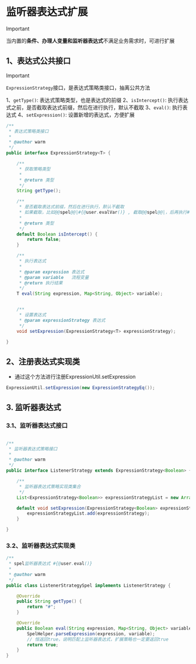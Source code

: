# 监听器表达式扩展
> [!IMPORTANT]
> 当内置的**条件、办理人变量和监听器表达式**不满足业务需求时，可进行扩展

## 1、表达式公共接口
> [!IMPORTANT]
> `ExpressionStrategy`接口，是表达式策略类接口，抽离公共方法
> 
> 1、`getType()`: 表达式策略类型，也是表达式的前缀
> 2、`isIntercept()`: 执行表达式之前，是否截取表达式前缀，然后在进行执行，默认不截取
> 3、`eval()`: 执行表达式
> 4、`setExpression()`: 设置新增的表达式，方便扩展

```java
/**
 * 表达式策略类接口
 *
 * @author warm
 */
public interface ExpressionStrategy<T> {

    /**
     * 获取策略类型
     *
     * @return 类型
     */
    String getType();

    /**
     * 是否截取表达式前缀，然后在进行执行，默认不截取
     * 如果截取，比如@@spel@@|#{@user.evalVar()} , 截取@@spel@@|，后再执行#{@user.evalVar()}解析
     *
     * @return 类型
     */
    default Boolean isIntercept() {
        return false;
    }

    /**
     * 执行表达式
     *
     * @param expression 表达式
     * @param variable   流程变量
     * @return 执行结果
     */
    T eval(String expression, Map<String, Object> variable);


    /**
     * 设置表达式
     * @param expressionStrategy 表达式
     */
    void setExpression(ExpressionStrategy<T> expressionStrategy);

}
```

## 2、注册表达式实现类
- 通过这个方法进行注册ExpressionUtil.setExpression

```java
ExpressionUtil.setExpression(new ExpressionStrategyEq());
```


## 3. 监听器表达式

### 3.1、监听器表达式接口
```java

/**
 * 监听器表达式策略接口
 *
 * @author warm
 */
public interface ListenerStrategy extends ExpressionStrategy<Boolean> {

    /**
     * 监听器表达式策略实现类集合
     */
    List<ExpressionStrategy<Boolean>> expressionStrategyList = new ArrayList<>();

    default void setExpression(ExpressionStrategy<Boolean> expressionStrategy) {
        expressionStrategyList.add(expressionStrategy);
    }

}
```

### 3.2、监听器表达式实现类

```java
/**
 * spel监听器表达式 #{@user.eval()}
 *
 * @author warm
 */
public class ListenerStrategySpel implements ListenerStrategy {

    @Override
    public String getType() {
        return "#";
    }

    @Override
    public Boolean eval(String expression, Map<String, Object> variable) {
        SpelHelper.parseExpression(expression, variable);
        // 恒返回true，说明匹配上监听器表达式，扩展策略也一定要返回true
        return true;
    }
}
```

